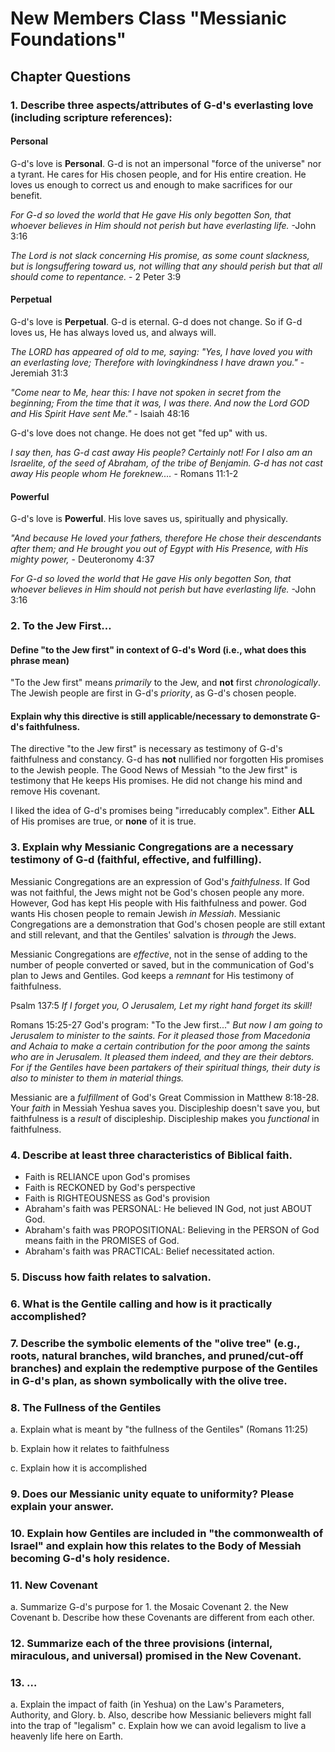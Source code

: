 # New Members Class "Messianic Foundations"
## Chapter Questions

### 1. Describe three aspects/attributes of G-d's **everlasting love** (including scripture references):

#### Personal

G-d's love is **Personal**.
G-d is not an impersonal "force of the universe" nor a tyrant.
He cares for His chosen people, and for His entire creation.
He loves us enough to correct us and enough to make sacrifices for our benefit.

*For G-d so loved the world that He gave His only begotten Son, that whoever believes in Him should not perish but have everlasting life.* -John 3:16

*The Lord is not slack concerning His promise, as some count slackness, but is longsuffering toward us, not willing that any should perish but that all should come to repentance.* - 2 Peter 3:9

#### Perpetual

G-d's love is **Perpetual**.
G-d is eternal.
G-d does not change.
So if G-d loves us, He has always loved us, and always will.

*The LORD has appeared of old to me, saying: "Yes, I have loved you with an everlasting love; Therefore with lovingkindness I have drawn you."* - Jeremiah 31:3

*"Come near to Me, hear this: I have not spoken in secret from the beginning; From the time that it was, I was there. And now the Lord GOD and His Spirit Have sent Me."* - Isaiah 48:16

G-d's love does not change.
He does not get "fed up" with us.

*I say then, has G-d cast away His people? Certainly not! For I also am an Israelite, of the seed of Abraham, of the tribe of Benjamin. G-d has not cast away His people whom He foreknew.…* - Romans 11:1-2

#### Powerful

G-d's love is **Powerful**.
His love saves us, spiritually and physically.

*"And because He loved your fathers, therefore He chose their descendants after them; and He brought you out of Egypt with His Presence, with His mighty power,* - Deuteronomy 4:37

*For G-d so loved the world that He gave His only begotten Son, that whoever believes in Him should not perish but have everlasting life.* -John 3:16

### 2. **To the Jew First…**

#### Define "to the Jew first" in context of G-d's Word (i.e., what does this phrase mean)

"To the Jew first" means *primarily* to the Jew, and **not** first *chronologically*.
The Jewish people are first in G-d's *priority*, as G-d's chosen people.

#### Explain why this directive is still applicable/necessary to demonstrate G-d's faithfulness.

The directive "to the Jew first" is necessary as testimony of G-d's faithfulness and constancy.
G-d has **not** nullified nor forgotten His promises to the Jewish people.
The Good News of Messiah "to the Jew first" is testimony that He keeps His promises.
He did not change his mind and remove His covenant.

I liked the idea of G-d's promises being "irreducably complex".
Either **ALL** of His promises are true, or **none** of it is true.

### 3. Explain why Messianic Congregations are a necessary testimony of G-d (faithful, effective, and fulfilling).

Messianic Congregations are an expression of God's *faithfulness*.
If God was not faithful, the Jews might not be God's chosen people any more.
However, God has kept His people with His faithfulness and power.
God wants His chosen people to remain Jewish *in Messiah*.
Messianic Congregations are a demonstration that God's chosen people are still extant and still relevant, and that the Gentiles' salvation is *through* the Jews.

Messianic Congregations are *effective*, not in the sense of adding to the number of people converted or saved, but in the communication of God's plan to Jews and Gentiles.
God keeps a *remnant* for His testimony of faithfulness.

Psalm 137:5 *If I forget you, O Jerusalem, Let my right hand forget its skill!*

Romans 15:25-27 God's program: "To the Jew first..."
*But now I am going to Jerusalem to minister to the saints.
For it pleased those from Macedonia and Achaia to make a certain contribution for the poor among the saints who are in Jerusalem.
It pleased them indeed, and they are their debtors. For if the Gentiles have been partakers of their spiritual things, their duty is also to minister to them in material things.*

Messianic are a *fulfillment* of God's Great Commission in Matthew 8:18-28.
Your *faith* in Messiah Yeshua saves you.
Discipleship doesn't save you, but faithfulness is a *result* of discipleship.
Discipleship makes you *functional* in faithfulness.

### 4. Describe at least three characteristics of Biblical faith.

* Faith is RELIANCE upon God's promises
* Faith is RECKONED by God's perspective
* Faith is RIGHTEOUSNESS as God's provision
* Abraham's faith was PERSONAL: He believed IN God, not just ABOUT God.
* Abraham's faith was PROPOSITIONAL: Believing in the PERSON of God means faith in the PROMISES of God.
* Abraham's faith was PRACTICAL: Belief necessitated action.

### 5. Discuss how faith relates to salvation.

### 6. What is the Gentile calling and how is it practically accomplished?

### 7. Describe the symbolic elements of the "olive tree" (e.g., roots, natural branches, wild branches, and pruned/cut-off branches) and explain the redemptive purpose of the Gentiles in G-d's plan, as shown symbolically with the olive tree.

### 8. The Fullness of the Gentiles

a. Explain what is meant by "the fullness of the Gentiles" (Romans 11:25)

b. Explain how it relates to faithfulness

c. Explain how it is accomplished

### 9. Does our Messianic unity equate to uniformity? Please explain your answer.

### 10. Explain how Gentiles are included in "the commonwealth of Israel" and explain how this relates to the Body of Messiah becoming G-d's holy residence.

### 11. New Covenant

a. Summarize G-d's purpose for 
    1. the Mosaic Covenant
    2. the New Covenant
b. Describe how these Covenants are different from each other.

### 12. Summarize each of the three provisions (internal, miraculous, and universal) promised in the New Covenant.

### 13. …

a. Explain the impact of faith (in Yeshua) on the Law's Parameters, Authority, and Glory.
b. Also, describe how Messianic believers might fall into the trap of "legalism"
c. Explain how we can avoid legalism to live a heavenly life here on Earth.

